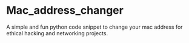 # Mac_address_changer
A simple and fun python code snippet to change your mac address for ethical hacking and networking projects.
